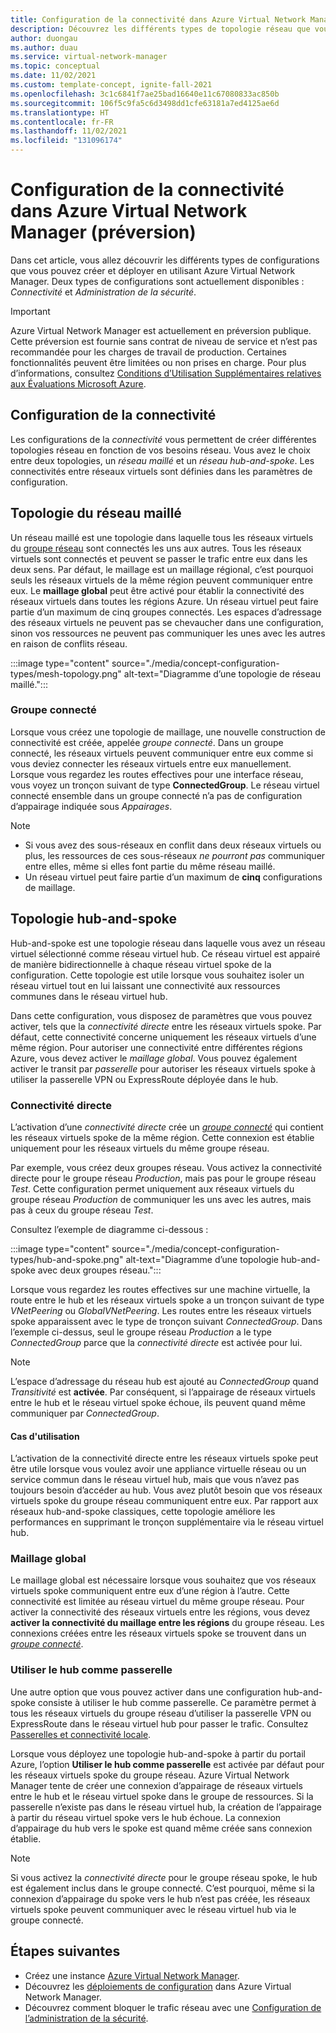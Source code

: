 ```yaml
---
title: Configuration de la connectivité dans Azure Virtual Network Manager (préversion)
description: Découvrez les différents types de topologie réseau que vous pouvez créer avec une configuration de connectivité dans Azure Virtual Network Manager.
author: duongau
ms.author: duau
ms.service: virtual-network-manager
ms.topic: conceptual
ms.date: 11/02/2021
ms.custom: template-concept, ignite-fall-2021
ms.openlocfilehash: 3c1c6841f7ae25bad16640e11c67080833ac850b
ms.sourcegitcommit: 106f5c9fa5c6d3498dd1cfe63181a7ed4125ae6d
ms.translationtype: HT
ms.contentlocale: fr-FR
ms.lasthandoff: 11/02/2021
ms.locfileid: "131096174"
---
```

# <a name="connectivity-configuration-in-azure-virtual-network-manager-preview"></a>Configuration de la connectivité dans Azure Virtual Network Manager (préversion)

Dans cet article, vous allez découvrir les différents types de configurations que vous pouvez créer et déployer en utilisant Azure Virtual Network Manager. Deux types de configurations sont actuellement disponibles : *Connectivité* et *Administration de la sécurité*. 

> [!IMPORTANT]
> Azure Virtual Network Manager est actuellement en préversion publique.
> Cette préversion est fournie sans contrat de niveau de service et n’est pas recommandée pour les charges de travail de production. Certaines fonctionnalités peuvent être limitées ou non prises en charge.
> Pour plus d’informations, consultez [Conditions d’Utilisation Supplémentaires relatives aux Évaluations Microsoft Azure](https://azure.microsoft.com/support/legal/preview-supplemental-terms/).

## <a name="connectivity-configuration"></a>Configuration de la connectivité

Les configurations de la *connectivité* vous permettent de créer différentes topologies réseau en fonction de vos besoins réseau. Vous avez le choix entre deux topologies, un *réseau maillé* et un *réseau hub-and-spoke*. Les connectivités entre réseaux virtuels sont définies dans les paramètres de configuration.

## <a name="mesh-network-topology"></a>Topologie du réseau maillé

Un réseau maillé est une topologie dans laquelle tous les réseaux virtuels du [groupe réseau](concept-network-groups.md) sont connectés les uns aux autres. Tous les réseaux virtuels sont connectés et peuvent se passer le trafic entre eux dans les deux sens. Par défaut, le maillage est un maillage régional, c’est pourquoi seuls les réseaux virtuels de la même région peuvent communiquer entre eux. Le **maillage global** peut être activé pour établir la connectivité des réseaux virtuels dans toutes les régions Azure. Un réseau virtuel peut faire partie d’un maximum de cinq groupes connectés. Les espaces d’adressage des réseaux virtuels ne peuvent pas se chevaucher dans une configuration, sinon vos ressources ne peuvent pas communiquer les unes avec les autres en raison de conflits réseau.

:::image type="content" source="./media/concept-configuration-types/mesh-topology.png" alt-text="Diagramme d’une topologie de réseau maillé.":::

### <a name="connected-group"></a><a name="connectedgroup"></a> Groupe connecté

Lorsque vous créez une topologie de maillage, une nouvelle construction de connectivité est créée, appelée *groupe connecté*. Dans un groupe connecté, les réseaux virtuels peuvent communiquer entre eux comme si vous deviez connecter les réseaux virtuels entre eux manuellement. Lorsque vous regardez les routes effectives pour une interface réseau, vous voyez un tronçon suivant de type **ConnectedGroup**. Le réseau virtuel connecté ensemble dans un groupe connecté n’a pas de configuration d’appairage indiquée sous *Appairages*.

> [!NOTE]
> * Si vous avez des sous-réseaux en conflit dans deux réseaux virtuels ou plus, les ressources de ces sous-réseaux *ne pourront pas* communiquer entre elles, même si elles font partie du même réseau maillé.
> * Un réseau virtuel peut faire partie d’un maximum de **cinq** configurations de maillage.

## <a name="hub-and-spoke-topology"></a>Topologie hub-and-spoke

Hub-and-spoke est une topologie réseau dans laquelle vous avez un réseau virtuel sélectionné comme réseau virtuel hub. Ce réseau virtuel est appairé de manière bidirectionnelle à chaque réseau virtuel spoke de la configuration. Cette topologie est utile lorsque vous souhaitez isoler un réseau virtuel tout en lui laissant une connectivité aux ressources communes dans le réseau virtuel hub. 

Dans cette configuration, vous disposez de paramètres que vous pouvez activer, tels que la *connectivité directe* entre les réseaux virtuels spoke. Par défaut, cette connectivité concerne uniquement les réseaux virtuels d’une même région. Pour autoriser une connectivité entre différentes régions Azure, vous devez activer le *maillage global*. Vous pouvez également activer le transit par *passerelle* pour autoriser les réseaux virtuels spoke à utiliser la passerelle VPN ou ExpressRoute déployée dans le hub.

### <a name="direct-connectivity"></a>Connectivité directe

L’activation d’une *connectivité directe* crée un [*groupe connecté*](#connectedgroup) qui contient les réseaux virtuels spoke de la même région. Cette connexion est établie uniquement pour les réseaux virtuels du même groupe réseau. 

Par exemple, vous créez deux groupes réseau. Vous activez la connectivité directe pour le groupe réseau *Production*, mais pas pour le groupe réseau *Test*. Cette configuration permet uniquement aux réseaux virtuels du groupe réseau *Production* de communiquer les uns avec les autres, mais pas à ceux du groupe réseau *Test*. 

Consultez l’exemple de diagramme ci-dessous :

:::image type="content" source="./media/concept-configuration-types/hub-and-spoke.png" alt-text="Diagramme d’une topologie hub-and-spoke avec deux groupes réseau.":::

Lorsque vous regardez les routes effectives sur une machine virtuelle, la route entre le hub et les réseaux virtuels spoke a un tronçon suivant de type *VNetPeering* ou *GlobalVNetPeering*. Les routes entre les réseaux virtuels spoke apparaissent avec le type de tronçon suivant *ConnectedGroup*. Dans l’exemple ci-dessus, seul le groupe réseau *Production* a le type *ConnectedGroup* parce que la *connectivité directe* est activée pour lui.

> [!NOTE]
> L’espace d’adressage du réseau hub est ajouté au *ConnectedGroup* quand *Transitivité* est **activée**. Par conséquent, si l’appairage de réseaux virtuels entre le hub et le réseau virtuel spoke échoue, ils peuvent quand même communiquer par *ConnectedGroup*.

#### <a name="use-cases"></a>Cas d'utilisation

L’activation de la connectivité directe entre les réseaux virtuels spoke peut être utile lorsque vous voulez avoir une appliance virtuelle réseau ou un service commun dans le réseau virtuel hub, mais que vous n’avez pas toujours besoin d’accéder au hub. Vous avez plutôt besoin que vos réseaux virtuels spoke du groupe réseau communiquent entre eux. Par rapport aux réseaux hub-and-spoke classiques, cette topologie améliore les performances en supprimant le tronçon supplémentaire via le réseau virtuel hub.

### <a name="global-mesh"></a>Maillage global

Le maillage global est nécessaire lorsque vous souhaitez que vos réseaux virtuels spoke communiquent entre eux d’une région à l’autre. Cette connectivité est limitée au réseau virtuel du même groupe réseau. Pour activer la connectivité des réseaux virtuels entre les régions, vous devez **activer la connectivité du maillage entre les régions** du groupe réseau. Les connexions créées entre les réseaux virtuels spoke se trouvent dans un [*groupe connecté*](#connectedgroup). 

### <a name="use-hub-as-a-gateway"></a>Utiliser le hub comme passerelle

Une autre option que vous pouvez activer dans une configuration hub-and-spoke consiste à utiliser le hub comme passerelle. Ce paramètre permet à tous les réseaux virtuels du groupe réseau d’utiliser la passerelle VPN ou ExpressRoute dans le réseau virtuel hub pour passer le trafic. Consultez [Passerelles et connectivité locale](/azure/virtual-network/virtual-network-peering-overview#gateways-and-on-premises-connectivity).

Lorsque vous déployez une topologie hub-and-spoke à partir du portail Azure, l’option **Utiliser le hub comme passerelle** est activée par défaut pour les réseaux virtuels spoke du groupe réseau. Azure Virtual Network Manager tente de créer une connexion d’appairage de réseaux virtuels entre le hub et le réseau virtuel spoke dans le groupe de ressources. Si la passerelle n’existe pas dans le réseau virtuel hub, la création de l’appairage à partir du réseau virtuel spoke vers le hub échoue. La connexion d’appairage du hub vers le spoke est quand même créée sans connexion établie. 

> [!NOTE]
> Si vous activez la *connectivité directe* pour le groupe réseau spoke, le hub est également inclus dans le groupe connecté. C’est pourquoi, même si la connexion d’appairage du spoke vers le hub n’est pas créée, les réseaux virtuels spoke peuvent communiquer avec le réseau virtuel hub via le groupe connecté.
>

## <a name="next-steps"></a>Étapes suivantes

- Créez une instance [Azure Virtual Network Manager](create-virtual-network-manager-portal.md).
- Découvrez les [déploiements de configuration](concept-deployments.md) dans Azure Virtual Network Manager.
- Découvrez comment bloquer le trafic réseau avec une [Configuration de l’administration de la sécurité](how-to-block-network-traffic-portal.md).
